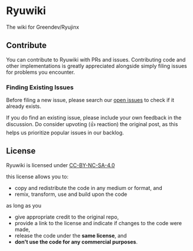 # Ryuwiki
The wiki for Greendev/Ryujinx

## Contribute
You can contribute to Ryuwiki with PRs and issues. Contributing code and other implementations is greatly appreciated alongside simply filing issues for problems you encounter.

### Finding Existing Issues
Before filing a new issue, please search our [open issues](https://github.com/smoresdonut/Ryuwiki/issues) to check if it already exists.

If you do find an existing issue, please include your own feedback in the discussion. Do consider upvoting (👍 reaction) the original post, as this helps us prioritize popular issues in our backlog.

## License
Ryuwiki is licensed under [CC-BY-NC-SA-4.0](https://github.com/smoresdonut/Ryuwiki/LICENSE)

this license allows you to:

- copy and redistribute the code in any medium or format, and
- remix, transform, use and build upon the code

as long as you

- give appropriate credit to the original repo,
- provide a link to the license and indicate if changes to the code were made,
- release the code under the **same license**, and 
- **don't use the code for any commercial purposes**.